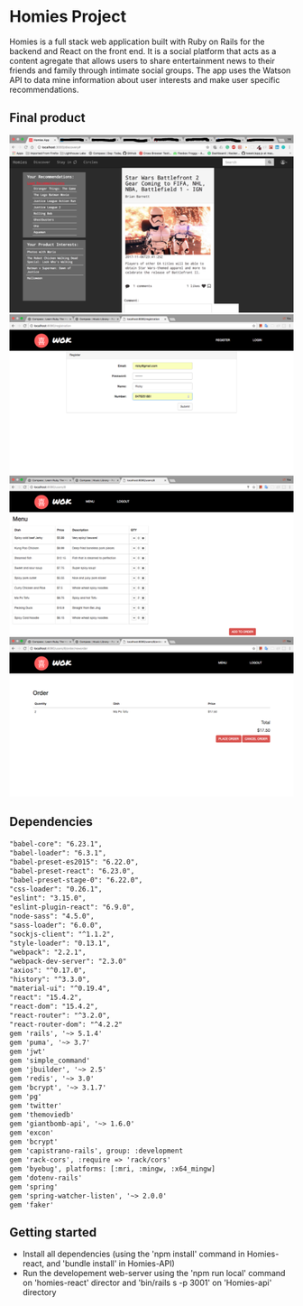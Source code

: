 # Homies Project

Homies is a full stack web application built with Ruby on Rails for the backend and React on the front end. It is a social platform that acts as a content agregate that allows users to share entertainment news to their friends and family through intimate social groups. The app uses the Watson API to data mine information about user interests and make user specific recommendations. 

## Final product

![This is the home page](https://github.com/rickysychan/Homies/blob/master/docs/discovery%20page.png)
![Registration page](https://github.com/rickysychan/mzr_foodapp/blob/master/docs/Registration.png)
![Menu page](https://github.com/rickysychan/mzr_foodapp/blob/master/docs/Menu_page.png)
![Confirmation page](https://github.com/rickysychan/mzr_foodapp/blob/master/docs/Confirmation_Page.png)

## Dependencies

    "babel-core": "6.23.1",
    "babel-loader": "6.3.1",
    "babel-preset-es2015": "6.22.0",
    "babel-preset-react": "6.23.0",
    "babel-preset-stage-0": "6.22.0",
    "css-loader": "0.26.1",
    "eslint": "3.15.0",
    "eslint-plugin-react": "6.9.0",
    "node-sass": "4.5.0",
    "sass-loader": "6.0.0",
    "sockjs-client": "^1.1.2",
    "style-loader": "0.13.1",
    "webpack": "2.2.1",
    "webpack-dev-server": "2.3.0"
    "axios": "^0.17.0",
    "history": "^3.3.0",
    "material-ui": "^0.19.4",
    "react": "15.4.2",
    "react-dom": "15.4.2",
    "react-router": "^3.2.0",
    "react-router-dom": "^4.2.2"
    gem 'rails', '~> 5.1.4'
    gem 'puma', '~> 3.7'
    gem 'jwt'
    gem 'simple_command'
    gem 'jbuilder', '~> 2.5'
    gem 'redis', '~> 3.0'
    gem 'bcrypt', '~> 3.1.7'
    gem 'pg'
    gem 'twitter'
    gem 'themoviedb'
    gem 'giantbomb-api', '~> 1.6.0'
    gem 'excon'
    gem 'bcrypt'
    gem 'capistrano-rails', group: :development
    gem 'rack-cors', :require => 'rack/cors'
    gem 'byebug', platforms: [:mri, :mingw, :x64_mingw]
    gem 'dotenv-rails'
    gem 'spring'
    gem 'spring-watcher-listen', '~> 2.0.0'
    gem 'faker'


## Getting started

- Install all dependencies (using the 'npm install' command in Homies-react, and 'bundle install' in Homies-API)
- Run the developement web-server using the 'npm run local' command on 'homies-react' director and 'bin/rails s -p 3001' on 'Homies-api' directory
